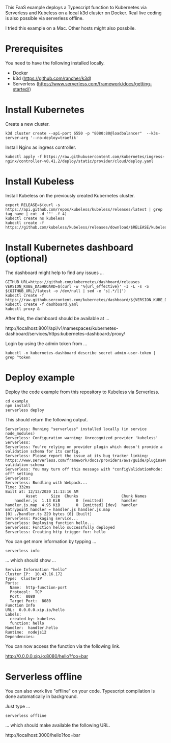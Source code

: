 
This FaaS example deploys a Typescript function to Kubernetes via Serverless and Kubeless on a local k3d cluster on Docker. Real live coding is also possible via serverless offline. 

I tried this example on a Mac. Other hosts might also possbile.

# Prerequisites

You need to have the following installed locally.

- Docker 
- k3d (https://github.com/rancher/k3d)
- Serverless (https://www.serverless.com/framework/docs/getting-started/)

# Install Kubernetes 

Create a new cluster.

```
k3d cluster create --api-port 6550 -p "8080:80@loadbalancer"  --k3s-server-arg '--no-deploy=traefik'
```

Install Nginx as ingress controller.

```
kubectl apply -f https://raw.githubusercontent.com/kubernetes/ingress-nginx/controller-v0.41.2/deploy/static/provider/cloud/deploy.yaml
```

# Install Kubeless

Install Kubeless on the previously created Kubernetes cluster.

```
export RELEASE=$(curl -s https://api.github.com/repos/kubeless/kubeless/releases/latest | grep tag_name | cut -d '"' -f 4)
kubectl create ns kubeless
kubectl create -f https://github.com/kubeless/kubeless/releases/download/$RELEASE/kubeless-$RELEASE.yaml
```

# Install Kubernetes dashboard (optional)

The dashboard might help to find any issues ...

```
GITHUB_URL=https://github.com/kubernetes/dashboard/releases
VERSION_KUBE_DASHBOARD=$(curl -w '%{url_effective}' -I -L -s -S ${GITHUB_URL}/latest -o /dev/null | sed -e 's|.*/||')
kubectl create -f https://raw.githubusercontent.com/kubernetes/dashboard/${VERSION_KUBE_DASHBOARD}/aio/deploy/recommended.yaml
kubectl create -f dashboard.yaml
kubectl proxy &
```

After this, the dashboard should be available at ...

http://localhost:8001/api/v1/namespaces/kubernetes-dashboard/services/https:kubernetes-dashboard:/proxy/

Login by using the admin token from ...

```
kubectl -n kubernetes-dashboard describe secret admin-user-token | grep ^token
```


# Deploy example

Deploy the code example from this repository to Kubeless via Serverless.

```
cd example
npm install
serverless deploy
```

This should return the following output.

```
Serverless: Running "serverless" installed locally (in service node_modules)
Serverless: Configuration warning: Unrecognized provider 'kubeless'
Serverless:
Serverless: You're relying on provider plugin which doesn't provide a validation schema for its config.
Serverless: Please report the issue at its bug tracker linking: https://www.serverless.com/framework/docs/providers/aws/guide/plugins#extending-validation-schema
Serverless: You may turn off this message with "configValidationMode: off" setting
Serverless:
Serverless: Bundling with Webpack...
Time: 332ms
Built at: 12/13/2020 11:13:16 AM
         Asset      Size  Chunks                   Chunk Names
    handler.js  1.13 KiB       0  [emitted]        handler
handler.js.map  4.95 KiB       0  [emitted] [dev]  handler
Entrypoint handler = handler.js handler.js.map
[0] ./handler.ts 229 bytes {0} [built]
Serverless: Packaging service...
Serverless: Deploying function hello...
Serverless: Function hello successfully deployed
Serverless: Creating http trigger for: hello
```

You can get more information by typping ...

```
serverless info
```

... which should show ...

```
Service Information "hello"
Cluster IP:  10.43.16.172
Type:  ClusterIP
Ports:
  Name:  http-function-port
  Protocol:  TCP
  Port:  8080
  Target Port:  8080
Function Info
URL:  0.0.0.0.xip.io/hello
Labels:
  created-by: kubeless
  function: hello
Handler:  handler.hello
Runtime:  nodejs12
Dependencies:
```

You can now access the function via the following link.

http://0.0.0.0.xip.io:8080/hello?foo=bar


# Serverless offline

You can also work live "offline" on your code. Typescript compilation is done automatically in background.

Just type ...

```
serverless offline
```

... which should make available the following URL.

http://localhost:3000/hello?foo=bar

